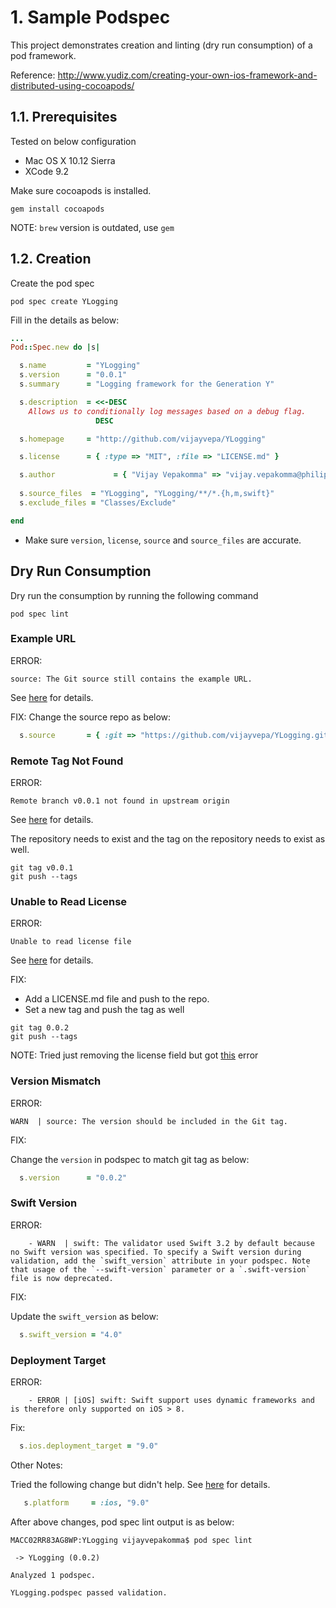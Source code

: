 # 1. Sample Podspec

This project demonstrates creation and linting (dry run consumption) of a pod framework.

Reference: http://www.yudiz.com/creating-your-own-ios-framework-and-distributed-using-cocoapods/

## 1.1. Prerequisites

Tested on below configuration
- Mac OS X 10.12 Sierra 
- XCode 9.2

Make sure cocoapods is installed.

```
gem install cocoapods
```

NOTE: `brew` version is outdated, use `gem`

## 1.2. Creation

Create the pod spec 

```
pod spec create YLogging
```

Fill in the details as below:

```ruby
...
Pod::Spec.new do |s|

  s.name         = "YLogging"
  s.version      = "0.0.1"
  s.summary      = "Logging framework for the Generation Y"

  s.description  = <<-DESC
    Allows us to conditionally log messages based on a debug flag.
                   DESC

  s.homepage     = "http://github.com/vijayvepa/YLogging"

  s.license      = { :type => "MIT", :file => "LICENSE.md" }

  s.author             = { "Vijay Vepakomma" => "vijay.vepakomma@philips.com" }
  
  s.source_files  = "YLogging", "YLogging/**/*.{h,m,swift}"
  s.exclude_files = "Classes/Exclude"

end

```

- Make sure `version`, `license`, `source` and `source_files` are accurate.




## Dry Run Consumption 

Dry run the consumption by running the following command

```
pod spec lint

```


### Example URL

ERROR:
```
source: The Git source still contains the example URL.
```
See [here](ScreenLogs/1.LintFirstPass.log) for details.

FIX: Change the source repo as below:

```ruby
  s.source       = { :git => "https://github.com/vijayvepa/YLogging.git", :tag => "0.0.2" }
```

### Remote Tag Not Found 

ERROR:
```
Remote branch v0.0.1 not found in upstream origin
```

See [here](ScreenLogs/2.LintSecondPass.log) for details.


The repository needs to exist and the tag on the repository needs to exist as well.

```
git tag v0.0.1
git push --tags
```

### Unable to Read License

ERROR:
```
Unable to read license file
```
See [here](ScreenLogs/3.LicenseMissing.log) for details.

FIX:

- Add a LICENSE.md file and push to the repo.
- Set a new tag and push the tag as well

```
git tag 0.0.2
git push --tags
```

NOTE: Tried just removing the license field but got [this](ScreenLogs/4.RemoveLicense.log) error


### Version Mismatch

ERROR:
```
WARN  | source: The version should be included in the Git tag.
```

FIX:

Change the `version` in podspec to match git tag as below:

```ruby
  s.version      = "0.0.2"
```

### Swift Version

ERROR:

```
    - WARN  | swift: The validator used Swift 3.2 by default because no Swift version was specified. To specify a Swift version during validation, add the `swift_version` attribute in your podspec. Note that usage of the `--swift-version` parameter or a `.swift-version` file is now deprecated.
```

FIX:

Update the `swift_version` as below:

```ruby
  s.swift_version = "4.0"
```

### Deployment Target

ERROR:

```
    - ERROR | [iOS] swift: Swift support uses dynamic frameworks and is therefore only supported on iOS > 8.
```

Fix:

```ruby
  s.ios.deployment_target = "9.0"
```

Other Notes:

Tried the following change but didn't help. See [here](ScreenLogs/6.PlatformVersion.log) for details.

```ruby
   s.platform     = :ios, "9.0"
```


After above changes, pod spec lint output is as below:

```
MACC02RR83AG8WP:YLogging vijayvepakomma$ pod spec lint 

 -> YLogging (0.0.2)

Analyzed 1 podspec.

YLogging.podspec passed validation.
```